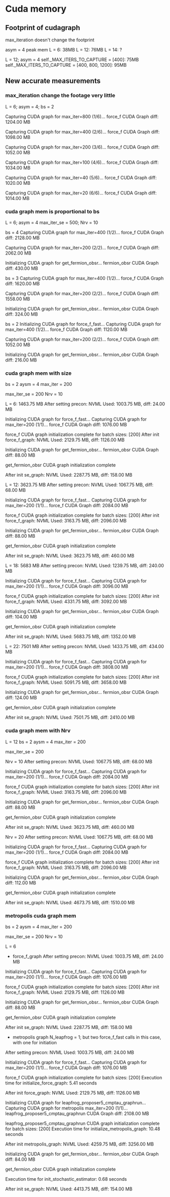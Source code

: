 # Cuda memory

## Footprint of cudagraph

max_iteration doesn't change the footprint

asym = 4
peak mem
L = 6:  38MB
L = 12: 76MB
L = 14: ?

L = 12; asym = 4
self._MAX_ITERS_TO_CAPTURE = [400]: 75MB
self._MAX_ITERS_TO_CAPTURE = [400, 800, 1200]: 95MB

## New accurate measurements

### max_iteration change the footage very little

L = 6; asym = 4; bs = 2

Capturing CUDA graph for max_iter=800 (1/6)...
force_f CUDA Graph diff: 1204.00 MB

Capturing CUDA graph for max_iter=400 (2/6)...
force_f CUDA Graph diff: 1098.00 MB

Capturing CUDA graph for max_iter=200 (3/6)...
force_f CUDA Graph diff: 1052.00 MB

Capturing CUDA graph for max_iter=100 (4/6)...
force_f CUDA Graph diff: 1034.00 MB

Capturing CUDA graph for max_iter=40 (5/6)...
force_f CUDA Graph diff: 1020.00 MB

Capturing CUDA graph for max_iter=20 (6/6)...
force_f CUDA Graph diff: 1014.00 MB


### cuda graph mem is proportional to bs

L = 6; asym = 4
max_iter_se = 500; Nrv = 10

bs = 4
Capturing CUDA graph for max_iter=400 (1/2)...
force_f CUDA Graph diff: 2128.00 MB

Capturing CUDA graph for max_iter=200 (2/2)...
force_f CUDA Graph diff: 2062.00 MB

Initializing CUDA graph for get_fermion_obsr...
fermion_obsr CUDA Graph diff: 430.00 MB

bs = 3
Capturing CUDA graph for max_iter=400 (1/2)...
force_f CUDA Graph diff: 1620.00 MB

Capturing CUDA graph for max_iter=200 (2/2)...
force_f CUDA Graph diff: 1558.00 MB

Initializing CUDA graph for get_fermion_obsr...
fermion_obsr CUDA Graph diff: 324.00 MB

bs = 2
Initializing CUDA graph for force_f_fast...
Capturing CUDA graph for max_iter=400 (1/2)...
force_f CUDA Graph diff: 1120.00 MB

Capturing CUDA graph for max_iter=200 (2/2)...
force_f CUDA Graph diff: 1052.00 MB

Initializing CUDA graph for get_fermion_obsr...
fermion_obsr CUDA Graph diff: 216.00 MB


### cuda graph mem with size

bs = 2
aysm = 4
max_iter = 200

max_iter_se = 200
Nrv = 10

L = 6: 1463.75 MB
After setting precon: NVML Used: 1003.75 MB, diff: 24.00 MB

Initializing CUDA graph for force_f_fast...
Capturing CUDA graph for max_iter=200 (1/1)...
force_f CUDA Graph diff: 1076.00 MB

force_f CUDA graph initialization complete for batch sizes: [200]
After init force_f_graph: NVML Used: 2129.75 MB, diff: 1126.00 MB

Initializing CUDA graph for get_fermion_obsr...
fermion_obsr CUDA Graph diff: 88.00 MB

get_fermion_obsr CUDA graph initialization complete

After init se_graph: NVML Used: 2287.75 MB, diff: 158.00 MB

L = 12: 3623.75 MB
After setting precon: NVML Used: 1067.75 MB, diff: 68.00 MB

Initializing CUDA graph for force_f_fast...
Capturing CUDA graph for max_iter=200 (1/1)...
force_f CUDA Graph diff: 2084.00 MB

force_f CUDA graph initialization complete for batch sizes: [200]
After init force_f_graph: NVML Used: 3163.75 MB, diff: 2096.00 MB

Initializing CUDA graph for get_fermion_obsr...
fermion_obsr CUDA Graph diff: 88.00 MB

get_fermion_obsr CUDA graph initialization complete

After init se_graph: NVML Used: 3623.75 MB, diff: 460.00 MB

L = 18: 5683 MB
After setting precon: NVML Used: 1239.75 MB, diff: 240.00 MB

Initializing CUDA graph for force_f_fast...
Capturing CUDA graph for max_iter=200 (1/1)...
force_f CUDA Graph diff: 3096.00 MB

force_f CUDA graph initialization complete for batch sizes: [200]
After init force_f_graph: NVML Used: 4331.75 MB, diff: 3092.00 MB

Initializing CUDA graph for get_fermion_obsr...
fermion_obsr CUDA Graph diff: 104.00 MB

get_fermion_obsr CUDA graph initialization complete

After init se_graph: NVML Used: 5683.75 MB, diff: 1352.00 MB

L = 22: 7501 MB
After setting precon: NVML Used: 1433.75 MB, diff: 434.00 MB

Initializing CUDA graph for force_f_fast...
Capturing CUDA graph for max_iter=200 (1/1)...
force_f CUDA Graph diff: 3808.00 MB

force_f CUDA graph initialization complete for batch sizes: [200]
After init force_f_graph: NVML Used: 5091.75 MB, diff: 3658.00 MB

Initializing CUDA graph for get_fermion_obsr...
fermion_obsr CUDA Graph diff: 124.00 MB

get_fermion_obsr CUDA graph initialization complete

After init se_graph: NVML Used: 7501.75 MB, diff: 2410.00 MB


### cuda graph mem with Nrv
L = 12
bs = 2
aysm = 4
max_iter = 200

max_iter_se = 200


Nrv = 10
After setting precon: NVML Used: 1067.75 MB, diff: 68.00 MB

Initializing CUDA graph for force_f_fast...
Capturing CUDA graph for max_iter=200 (1/1)...
force_f CUDA Graph diff: 2084.00 MB

force_f CUDA graph initialization complete for batch sizes: [200]
After init force_f_graph: NVML Used: 3163.75 MB, diff: 2096.00 MB

Initializing CUDA graph for get_fermion_obsr...
fermion_obsr CUDA Graph diff: 88.00 MB

get_fermion_obsr CUDA graph initialization complete

After init se_graph: NVML Used: 3623.75 MB, diff: 460.00 MB

Nrv = 20
After setting precon: NVML Used: 1067.75 MB, diff: 68.00 MB

Initializing CUDA graph for force_f_fast...
Capturing CUDA graph for max_iter=200 (1/1)...
force_f CUDA Graph diff: 2084.00 MB

force_f CUDA graph initialization complete for batch sizes: [200]
After init force_f_graph: NVML Used: 3163.75 MB, diff: 2096.00 MB

Initializing CUDA graph for get_fermion_obsr...
fermion_obsr CUDA Graph diff: 112.00 MB

get_fermion_obsr CUDA graph initialization complete

After init se_graph: NVML Used: 4673.75 MB, diff: 1510.00 MB


### metropolis cuda graph mem

bs = 2
aysm = 4
max_iter = 200

max_iter_se = 200
Nrv = 10

L = 6

* force_f_graph
After setting precon: NVML Used: 1003.75 MB, diff: 24.00 MB

Initializing CUDA graph for force_f_fast...
Capturing CUDA graph for max_iter=200 (1/1)...
force_f CUDA Graph diff: 1076.00 MB

force_f CUDA graph initialization complete for batch sizes: [200]
After init force_f_graph: NVML Used: 2129.75 MB, diff: 1126.00 MB

Initializing CUDA graph for get_fermion_obsr...
fermion_obsr CUDA Graph diff: 88.00 MB

get_fermion_obsr CUDA graph initialization complete

After init se_graph: NVML Used: 2287.75 MB, diff: 158.00 MB

* metropolis graph
N_leapfrog = 1; but two force_f_fast calls in this case, with one for initiation

After setting precon: NVML Used: 1003.75 MB, diff: 24.00 MB

Initializing CUDA graph for force_f_fast...
Capturing CUDA graph for max_iter=200 (1/1)...
force_f CUDA Graph diff: 1076.00 MB

force_f CUDA graph initialization complete for batch sizes: [200]
Execution time for initialize_force_graph: 5.41 seconds

After init force_graph: NVML Used: 2129.75 MB, diff: 1126.00 MB

Initializing CUDA graph for leapfrog_proposer5_cmptau_graphrun...
Capturing CUDA graph for metropolis max_iter=200 (1/1)...
leapfrog_proposer5_cmptau_graphrun CUDA Graph diff: 2108.00 MB

leapfrog_proposer5_cmptau_graphrun CUDA graph initialization complete for batch sizes: [200]
Execution time for initialize_metropolis_graph: 10.48 seconds

After init metropolis_graph: NVML Used: 4259.75 MB, diff: 3256.00 MB

Initializing CUDA graph for get_fermion_obsr...
fermion_obsr CUDA Graph diff: 84.00 MB

get_fermion_obsr CUDA graph initialization complete

Execution time for init_stochastic_estimator: 0.68 seconds

After init se_graph: NVML Used: 4413.75 MB, diff: 154.00 MB
